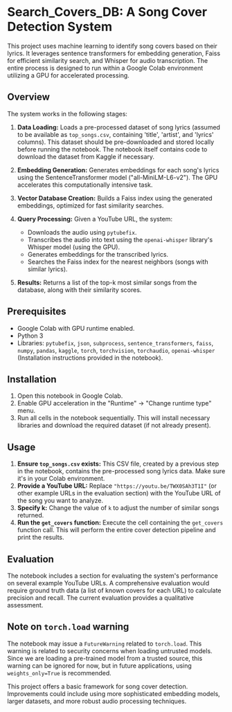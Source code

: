 # Search_Covers_DB: A Song Cover Detection System

This project uses machine learning to identify song covers based on their lyrics.  It leverages sentence transformers for embedding generation, Faiss for efficient similarity search, and Whisper for audio transcription. The entire process is designed to run within a Google Colab environment utilizing a GPU for accelerated processing.

## Overview

The system works in the following stages:

1. **Data Loading:**  Loads a pre-processed dataset of song lyrics (assumed to be available as `top_songs.csv`, containing 'title', 'artist', and 'lyrics' columns).  This dataset should be pre-downloaded and stored locally before running the notebook. The notebook itself contains code to download the dataset from Kaggle if necessary.

2. **Embedding Generation:**  Generates embeddings for each song's lyrics using the SentenceTransformer model ("all-MiniLM-L6-v2").  The GPU accelerates this computationally intensive task.

3. **Vector Database Creation:**  Builds a Faiss index using the generated embeddings, optimized for fast similarity searches.

4. **Query Processing:**  Given a YouTube URL, the system:
    - Downloads the audio using `pytubefix`.
    - Transcribes the audio into text using the `openai-whisper` library's Whisper model (using the GPU).
    - Generates embeddings for the transcribed lyrics.
    - Searches the Faiss index for the nearest neighbors (songs with similar lyrics).

5. **Results:** Returns a list of the top-k most similar songs from the database, along with their similarity scores.

## Prerequisites

- Google Colab with GPU runtime enabled.
- Python 3
- Libraries: `pytubefix`, `json`, `subprocess`, `sentence_transformers`, `faiss`, `numpy`, `pandas`, `kaggle`, `torch`, `torchvision`, `torchaudio`, `openai-whisper` (Installation instructions provided in the notebook).

## Installation

1. Open this notebook in Google Colab.
2. Enable GPU acceleration in the "Runtime" -> "Change runtime type" menu.
3. Run all cells in the notebook sequentially.  This will install necessary libraries and download the required dataset (if not already present).

## Usage

1.  **Ensure `top_songs.csv` exists:**  This CSV file, created by a previous step in the notebook, contains the pre-processed song lyrics data. Make sure it's in your Colab environment.
2.  **Provide a YouTube URL:** Replace `"https://youtu.be/TWX0SAh3T1I"`  (or other example URLs in the evaluation section) with the YouTube URL of the song you want to analyze.
3.  **Specify k:** Change the value of `k` to adjust the number of similar songs returned.
4.  **Run the `get_covers` function:** Execute the cell containing the `get_covers` function call.  This will perform the entire cover detection pipeline and print the results.

## Evaluation

The notebook includes a section for evaluating the system's performance on several example YouTube URLs.  A comprehensive evaluation would require ground truth data (a list of known covers for each URL) to calculate precision and recall.  The current evaluation provides a qualitative assessment.

##  Note on `torch.load` warning

The notebook may issue a `FutureWarning` related to `torch.load`. This warning is related to security concerns when loading untrusted models. Since we are loading a pre-trained model from a trusted source, this warning can be ignored for now, but in future applications,  using `weights_only=True` is recommended.


This project offers a basic framework for song cover detection.  Improvements could include using more sophisticated embedding models, larger datasets, and more robust audio processing techniques.
